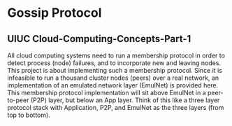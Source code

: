 # Gossip Protocol
## UIUC Cloud-Computing-Concepts-Part-1

All cloud computing systems need to run a membership protocol in order to detect process (node) failures, and to incorporate new and leaving nodes. This project is about implementing such a membership protocol. Since it is infeasible to run a thousand cluster nodes (peers) over a real network, an implementation of an emulated network layer (EmulNet) is provided here. This membership protocol implementation will sit above EmulNet in a peer-to-peer (P2P) layer, but below an App layer. Think
of this like a three layer protocol stack with Application, P2P, and EmulNet as the three layers (from top to bottom).
